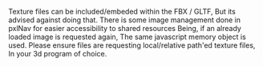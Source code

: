 Texture files can be included/embeded within the FBX / GLTF,
  But its advised against doing that.
There is some image management done in pxlNav for easier accessibility to shared resources
  Being, if an already loaded image is requested again,
	  The same javascript memory object is used.
Please ensure files are requesting local/relative path'ed texture files,
  In your 3d program of choice.